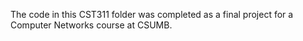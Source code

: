 The code in this CST311 folder was completed as a final project for a Computer Networks course at CSUMB.

